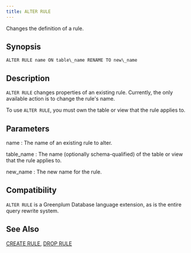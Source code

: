```yaml
---
title: ALTER RULE 
---
```


Changes the definition of a rule.

## <a id="section2"></a>Synopsis 

``` {#sql_command_synopsis}
ALTER RULE name ON table\_name RENAME TO new\_name
```

## <a id="section3"></a>Description 

`ALTER RULE` changes properties of an existing rule. Currently, the only available action is to change the rule's name.

To use `ALTER RULE`, you must own the table or view that the rule applies to.

## <a id="section4"></a>Parameters 

name
:   The name of an existing rule to alter.

table\_name
:   The name \(optionally schema-qualified\) of the table or view that the rule applies to.

new\_name
:   The new name for the rule.

## <a id="section7"></a>Compatibility 

`ALTER RULE` is a Greenplum Database language extension, as is the entire query rewrite system.

## <a id="seealso"></a>See Also 

[CREATE RULE](CREATE_RULE.html), [DROP RULE](DROP_RULE.html)


